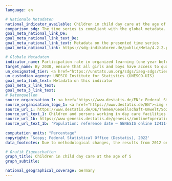```yaml
---
language: en    

# Nationale Metadaten    
national_indicator_available: Children in child day care at the age of 5    
comparison_sdg: The time series is compliant with the global metadata.    
goal_meta_national_link_De: 
goal_meta_national_link_text_De: 
goal_meta_national_link_text: Metadata on the presented time series
goal_meta_national_link: https://sdg-indikatoren.de/public/Meta/4.2.2.pdf    

# Globale Metadaten    
indicator_name: Participation rate in organized learning (one year before the official primary entry age), by sex    
target_name: By 2030, ensure that all girls and boys have access to quality early childhood development, care and pre-primary education so that they are ready for primary education    
un_designated_tier: <a href="https://unstats.un.org/sdgs/iaeg-sdgs/tier-classification/" title="Click here for more information on the UN tier classification."  target="_blank">Tier I</a>    
un_custodian_agency: UNESCO Institute for Statistics (UNESCO-UIS)    
goal_meta_link_text: Metadata on this indicator    
goal_meta_2_link_text:     
goal_meta_3_link_text:         
# Datenquellen
source_organisation_1: <a href="https://www.destatis.de/EN"> Federal Statistical Office (Destatis) </a>
source_organisation_logo_1: <a href="https://www.destatis.de/EN"><img src="https://g205sdgs.github.io/sdg-indicators/public/OrgImgEn/destatis.png" alt="Logo destatis" style="height:60px; width:148px"/></a>
source_url_1: https://www.destatis.de/DE/Themen/Gesellschaft-Umwelt/Soziales/Kindertagesbetreuung/_inhalt.html#sprg236162
source_url_text_1: Children and persons working in day care facilities (only available in German)
source_url_1b: https://www-genesis.destatis.de/genesis//online?operation=table&code=12411-0006&bypass=true&levelindex=1&levelid=1639396599054#abreadcrumb
source_url_text_1b: 'Population: reference date – GENESIS online 12411-0006'
    
computation_units: "Percentage"    
copyright: '&copy; Federal Statistical Office (Destatis), 2022'    
data_footnotes: Due to methodological changes, the results from 2012 onwards are only comparable with previous years to a limited extend.<br>• For 2010 to 2013, data for the current updating of population figures is based on the 1987 census (Federal Republic of Germany) and the population register as of 3 October 1990 (German Democratic Republic) and, from 2014, on the 2011 census.<br>•  2021 revised data.    

# Grafik Eigenschaften    
graph_title: Children in child day care at the age of 5
graph_subtitle:     

national_geographical_coverage: Germany    
---
```


<span></span>